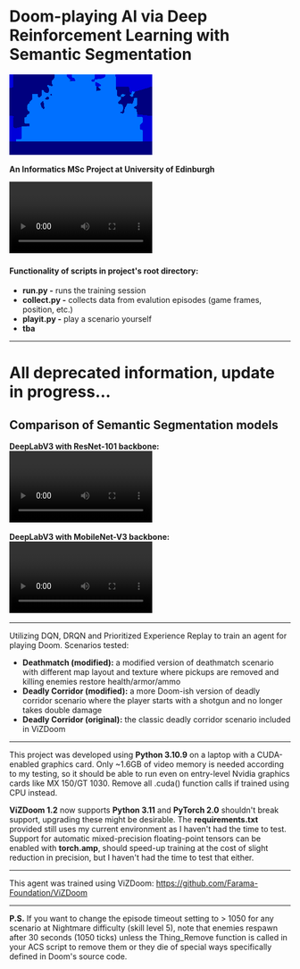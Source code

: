 # Doom-playing AI via Deep Reinforcement Learning with Semantic Segmentation

![ss+rgb_ss](rtss_map1_ep5_ss.gif)

**An Informatics MSc Project at University of Edinburgh**

<video src="https://github.com/user-attachments/assets/c0ce34f6-ae1d-444c-ad2e-5415aa02d453" width=256/></video>

#### Functionality of scripts in project's root directory:
- **run.py -** runs the training session
- **collect.py -** collects data from evalution episodes (game frames, position, etc.)
- **playit.py -** play a scenario yourself
- **tba**
---
# All deprecated information, update in progress...

## Comparison of Semantic Segmentation models
**DeepLabV3 with ResNet-101 backbone:**
<video src="https://github.com/user-attachments/assets/f6f2140e-345c-4cb4-ba76-53ba318ffe2e" width=256/></video>

**DeepLabV3 with MobileNet-V3 backbone:**
<video src="https://github.com/user-attachments/assets/459fcbe2-ee09-4c86-b7f5-72e22e6850b1" width=256/></video>


---
Utilizing DQN, DRQN and Prioritized Experience Replay to train an agent for playing Doom. 
Scenarios tested: 
- **Deathmatch (modified):** a modified version of deathmatch scenario with different map layout and texture where pickups are removed and killing enemies restore health/armor/ammo
- **Deadly Corridor (modified):** a more Doom-ish version of deadly corridor scenario where the player starts with a shotgun and no longer takes double damage
- **Deadly Corridor (original):** the classic deadly corridor scenario included in ViZDoom

---

This project was developed using **Python 3.10.9** on a laptop with a CUDA-enabled graphics card. 
Only ~1.6GB of video memory is needed according to my testing, so it should be able to run even on entry-level Nvidia graphics cards like MX 150/GT 1030.
Remove all .cuda() function calls if trained using CPU instead.

**ViZDoom 1.2** now supports **Python 3.11** and **PyTorch 2.0** shouldn't break support, upgrading these might be desirable. The **requirements.txt** provided still uses my current environment as I haven't had the time to test. Support for automatic mixed-precision floating-point tensors can be enabled with **torch.amp**, should speed-up training at the cost of slight reduction in precision, but I haven't had the time to test that either.

---

This agent was trained using ViZDoom: https://github.com/Farama-Foundation/ViZDoom

---

**P.S.** If you want to change the episode timeout setting to > 1050 for any scenario at Nightmare difficulty (skill level 5), note that enemies respawn after 30 seconds (1050 ticks) unless the Thing_Remove function is called in your ACS script to remove them or they die of special ways specifically defined in Doom's source code.
